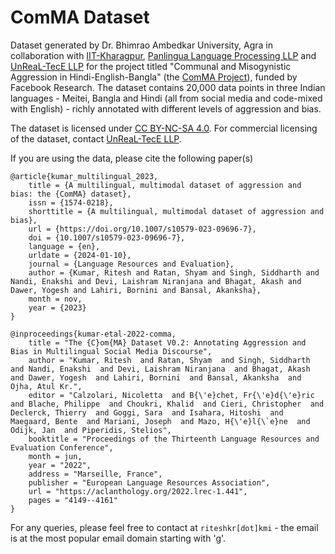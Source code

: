 # ComMA Dataset
Dataset generated by Dr. Bhimrao Ambedkar University, Agra in collaboration with [IIT-Kharagpur](http://www.iitkgp.ac.in/), [Panlingua Language Processing LLP](http://panlingua.co.in/) and [UnReaL-TecE LLP](http://unreal-tece.co.in/) for the project titled "Communal and Misogynistic Aggression in Hindi-English-Bangla" (the [ComMA Project](https://sites.google.com/view/comma-ctrans)), funded by Facebook Research. The dataset contains 20,000 data points in three Indian languages - Meitei, Bangla and Hindi (all from social media and code-mixed with English) - richly annotated with different levels of aggression and bias.

The dataset is licensed under [CC BY-NC-SA 4.0](http://creativecommons.org/licenses/by-nc-sa/4.0/?). For commercial licensing of the dataset, contact [UnReaL-TecE LLP](http://unreal-tece.co.in/).

If you are using the data, please cite the following paper(s)


    @article{kumar_multilingual_2023,
      	title = {A multilingual, multimodal dataset of aggression and bias: the {ComMA} dataset},
      	issn = {1574-0218},
      	shorttitle = {A multilingual, multimodal dataset of aggression and bias},
      	url = {https://doi.org/10.1007/s10579-023-09696-7},
      	doi = {10.1007/s10579-023-09696-7},
      	language = {en},
      	urldate = {2024-01-10},
      	journal = {Language Resources and Evaluation},
      	author = {Kumar, Ritesh and Ratan, Shyam and Singh, Siddharth and Nandi, Enakshi and Devi, Laishram Niranjana and Bhagat, Akash and Dawer, Yogesh and Lahiri, Bornini and Bansal, Akanksha},
      	month = nov,
      	year = {2023}
    }

    @inproceedings{kumar-etal-2022-comma,
        title = "The {C}om{MA} Dataset V0.2: Annotating Aggression and Bias in Multilingual Social Media Discourse",
        author = "Kumar, Ritesh  and Ratan, Shyam  and Singh, Siddharth  and Nandi, Enakshi  and Devi, Laishram Niranjana  and Bhagat, Akash  and Dawer, Yogesh  and Lahiri, Bornini  and Bansal, Akanksha  and Ojha, Atul Kr.",
        editor = "Calzolari, Nicoletta  and B{\'e}chet, Fr{\'e}d{\'e}ric  and Blache, Philippe  and Choukri, Khalid  and Cieri, Christopher  and Declerck, Thierry  and Goggi, Sara  and Isahara, Hitoshi  and Maegaard, Bente  and Mariani, Joseph  and Mazo, H{\'e}l{\`e}ne  and Odijk, Jan  and Piperidis, Stelios",
        booktitle = "Proceedings of the Thirteenth Language Resources and Evaluation Conference",
        month = jun,
        year = "2022",
        address = "Marseille, France",
        publisher = "European Language Resources Association",
        url = "https://aclanthology.org/2022.lrec-1.441",
        pages = "4149--4161"    
    }

For any queries, please feel free to contact at `riteshkr[dot]kmi` - the email is at the most popular email domain starting with 'g'.

